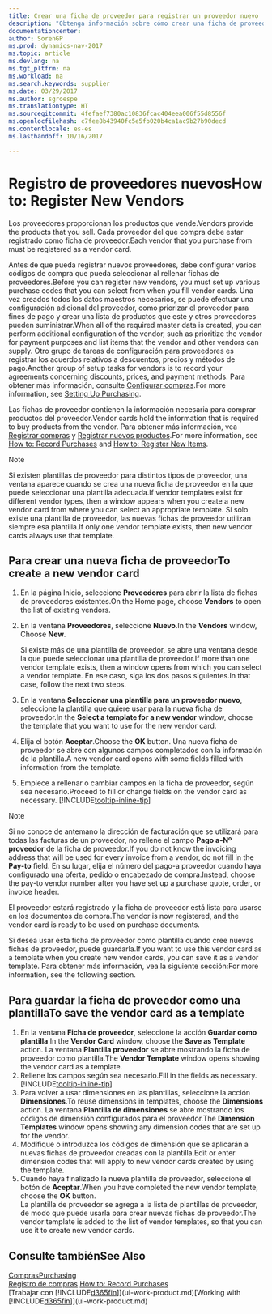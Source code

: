 ```yaml
---
title: Crear una ficha de proveedor para registrar un proveedor nuevo
description: "Obtenga información sobre cómo crear una ficha de proveedor para registrar un nuevo proveedor."
documentationcenter: 
author: SorenGP
ms.prod: dynamics-nav-2017
ms.topic: article
ms.devlang: na
ms.tgt_pltfrm: na
ms.workload: na
ms.search.keywords: supplier
ms.date: 03/29/2017
ms.author: sgroespe
ms.translationtype: HT
ms.sourcegitcommit: 4fefaef7380ac10836fcac404eea006f55d8556f
ms.openlocfilehash: c7fee8b43940fc5e5fb020b4ca1ac9b27b90decd
ms.contentlocale: es-es
ms.lasthandoff: 10/16/2017

---
```

# <a name="how-to-register-new-vendors"></a><span data-ttu-id="52c37-103">Registro de proveedores nuevos</span><span class="sxs-lookup"><span data-stu-id="52c37-103">How to: Register New Vendors</span></span>
<span data-ttu-id="52c37-104">Los proveedores proporcionan los productos que vende.</span><span class="sxs-lookup"><span data-stu-id="52c37-104">Vendors provide the products that you sell.</span></span> <span data-ttu-id="52c37-105">Cada proveedor del que compra debe estar registrado como ficha de proveedor.</span><span class="sxs-lookup"><span data-stu-id="52c37-105">Each vendor that you purchase from must be registered as a vendor card.</span></span>

<span data-ttu-id="52c37-106">Antes de que pueda registrar nuevos proveedores, debe configurar varios códigos de compra que pueda seleccionar al rellenar fichas de proveedores.</span><span class="sxs-lookup"><span data-stu-id="52c37-106">Before you can register new vendors, you must set up various purchase codes that you can select from when you fill vendor cards.</span></span> <span data-ttu-id="52c37-107">Una vez creados todos los datos maestros necesarios, se puede efectuar una configuración adicional del proveedor, como priorizar el proveedor para fines de pago y crear una lista de productos que este y otros proveedores pueden suministrar.</span><span class="sxs-lookup"><span data-stu-id="52c37-107">When all of the required master data is created, you can perform additional configuration of the vendor, such as prioritize the vendor for payment purposes and list items that the vendor and other vendors can supply.</span></span> <span data-ttu-id="52c37-108">Otro grupo de tareas de configuración para proveedores es registrar los acuerdos relativos a descuentos, precios y métodos de pago.</span><span class="sxs-lookup"><span data-stu-id="52c37-108">Another group of setup tasks for vendors is to record your agreements concerning discounts, prices, and payment methods.</span></span> <span data-ttu-id="52c37-109">Para obtener más información, consulte [Configurar compras](purchasing-setup-purchasing.md).</span><span class="sxs-lookup"><span data-stu-id="52c37-109">For more information, see [Setting Up Purchasing](purchasing-setup-purchasing.md).</span></span>

<span data-ttu-id="52c37-110">Las fichas de proveedor contienen la información necesaria para comprar productos del proveedor.</span><span class="sxs-lookup"><span data-stu-id="52c37-110">Vendor cards hold the information that is required to buy products from the vendor.</span></span> <span data-ttu-id="52c37-111">Para obtener más información, vea [Registrar compras](purchasing-how-record-purchases.md) y [Registrar nuevos productos](inventory-how-register-new-items.md).</span><span class="sxs-lookup"><span data-stu-id="52c37-111">For more information, see [How to: Record Purchases](purchasing-how-record-purchases.md) and [How to: Register New Items](inventory-how-register-new-items.md).</span></span>

> [!NOTE]  
>   <span data-ttu-id="52c37-112">Si existen plantillas de proveedor para distintos tipos de proveedor, una ventana aparece cuando se crea una nueva ficha de proveedor en la que puede seleccionar una plantilla adecuada.</span><span class="sxs-lookup"><span data-stu-id="52c37-112">If vendor templates exist for different vendor types, then a window appears when you create a new vendor card from where you can select an appropriate template.</span></span> <span data-ttu-id="52c37-113">Si solo existe una plantilla de proveedor, las nuevas fichas de proveedor utilizan siempre esa plantilla.</span><span class="sxs-lookup"><span data-stu-id="52c37-113">If only one vendor template exists, then new vendor cards always use that template.</span></span>

## <a name="to-create-a-new-vendor-card"></a><span data-ttu-id="52c37-114">Para crear una nueva ficha de proveedor</span><span class="sxs-lookup"><span data-stu-id="52c37-114">To create a new vendor card</span></span>
1. <span data-ttu-id="52c37-115">En la página Inicio, seleccione **Proveedores** para abrir la lista de fichas de proveedores existentes.</span><span class="sxs-lookup"><span data-stu-id="52c37-115">On the Home page, choose **Vendors** to open the list of existing vendors.</span></span>  
2. <span data-ttu-id="52c37-116">En la ventana **Proveedores**, seleccione **Nuevo**.</span><span class="sxs-lookup"><span data-stu-id="52c37-116">In the **Vendors** window, Choose **New**.</span></span>

    <span data-ttu-id="52c37-117">Si existe más de una plantilla de proveedor, se abre una ventana desde la que puede seleccionar una plantilla de proveedor.</span><span class="sxs-lookup"><span data-stu-id="52c37-117">If more than one vendor template exists, then a window opens from which you can select a vendor template.</span></span> <span data-ttu-id="52c37-118">En ese caso, siga los dos pasos siguientes.</span><span class="sxs-lookup"><span data-stu-id="52c37-118">In that case, follow the next two steps.</span></span>
3. <span data-ttu-id="52c37-119">En la ventana **Seleccionar una plantilla para un proveedor nuevo**, seleccione la plantilla que quiere usar para la nueva ficha de proveedor.</span><span class="sxs-lookup"><span data-stu-id="52c37-119">In the **Select a template for a new vendor** window, choose the template that you want to use for the new vendor card.</span></span>
4. <span data-ttu-id="52c37-120">Elija el botón **Aceptar**.</span><span class="sxs-lookup"><span data-stu-id="52c37-120">Choose the **OK** button.</span></span> <span data-ttu-id="52c37-121">Una nueva ficha de proveedor se abre con algunos campos completados con la información de la plantilla.</span><span class="sxs-lookup"><span data-stu-id="52c37-121">A new vendor card opens with some fields filled with information from the template.</span></span>
5. <span data-ttu-id="52c37-122">Empiece a rellenar o cambiar campos en la ficha de proveedor, según sea necesario.</span><span class="sxs-lookup"><span data-stu-id="52c37-122">Proceed to fill or change fields on the vendor card as necessary.</span></span> [!INCLUDE[tooltip-inline-tip](includes/tooltip-inline-tip_md.md)]

> [!NOTE]  
>   <span data-ttu-id="52c37-123">Si no conoce de antemano la dirección de facturación que se utilizará para todas las facturas de un proveedor, no rellene el campo **Pago a-Nº proveedor** de la ficha de proveedor.</span><span class="sxs-lookup"><span data-stu-id="52c37-123">If you do not know the invoicing address that will be used for every invoice from a vendor, do not fill in the **Pay-to** field.</span></span> <span data-ttu-id="52c37-124">En su lugar, elija el número del pago-a proveedor cuando haya configurado una oferta, pedido o encabezado de compra.</span><span class="sxs-lookup"><span data-stu-id="52c37-124">Instead, choose the pay-to vendor number after you have set up a purchase quote, order, or invoice header.</span></span>

<span data-ttu-id="52c37-125">El proveedor estará registrado y la ficha de proveedor está lista para usarse en los documentos de compra.</span><span class="sxs-lookup"><span data-stu-id="52c37-125">The vendor is now registered, and the vendor card is ready to be used on purchase documents.</span></span>

<span data-ttu-id="52c37-126">Si desea usar esta ficha de proveedor como plantilla cuando cree nuevas fichas de proveedor, puede guardarla.</span><span class="sxs-lookup"><span data-stu-id="52c37-126">If you want to use this vendor card as a template when you create new vendor cards, you can save it as a vendor template.</span></span> <span data-ttu-id="52c37-127">Para obtener más información, vea la siguiente sección:</span><span class="sxs-lookup"><span data-stu-id="52c37-127">For more information, see the following section.</span></span>

## <a name="to-save-the-vendor-card-as-a-template"></a><span data-ttu-id="52c37-128">Para guardar la ficha de proveedor como una plantilla</span><span class="sxs-lookup"><span data-stu-id="52c37-128">To save the vendor card as a template</span></span>
1. <span data-ttu-id="52c37-129">En la ventana **Ficha de proveedor**, seleccione la acción **Guardar como plantilla**.</span><span class="sxs-lookup"><span data-stu-id="52c37-129">In the **Vendor Card** window, choose the **Save as Template** action.</span></span> <span data-ttu-id="52c37-130">La ventana **Plantilla proveedor** se abre mostrando la ficha de proveedor como plantilla.</span><span class="sxs-lookup"><span data-stu-id="52c37-130">The **Vendor Template** window opens showing the vendor card as a template.</span></span>
2. <span data-ttu-id="52c37-131">Rellene los campos según sea necesario.</span><span class="sxs-lookup"><span data-stu-id="52c37-131">Fill in the fields as necessary.</span></span> [!INCLUDE[tooltip-inline-tip](includes/tooltip-inline-tip_md.md)]
3. <span data-ttu-id="52c37-132">Para volver a usar dimensiones en las plantillas, seleccione la acción **Dimensiones**.</span><span class="sxs-lookup"><span data-stu-id="52c37-132">To reuse dimensions in templates, choose the **Dimensions** action.</span></span> <span data-ttu-id="52c37-133">La ventana **Plantilla de dimensiones** se abre mostrando los códigos de dimensión configurados para el proveedor.</span><span class="sxs-lookup"><span data-stu-id="52c37-133">The **Dimension Templates** window opens showing any dimension codes that are set up for the vendor.</span></span>
4. <span data-ttu-id="52c37-134">Modifique o introduzca los códigos de dimensión que se aplicarán a nuevas fichas de proveedor creadas con la plantilla.</span><span class="sxs-lookup"><span data-stu-id="52c37-134">Edit or enter dimension codes that will apply to new vendor cards created by using the template.</span></span>
5. <span data-ttu-id="52c37-135">Cuando haya finalizado la nueva plantilla de proveedor, seleccione el botón de **Aceptar**.</span><span class="sxs-lookup"><span data-stu-id="52c37-135">When you have completed the new vendor template, choose the **OK** button.</span></span>  
   <span data-ttu-id="52c37-136">La plantilla de proveedor se agrega a la lista de plantillas de proveedor, de modo que puede usarla para crear nuevas fichas de proveedor.</span><span class="sxs-lookup"><span data-stu-id="52c37-136">The vendor template is added to the list of vendor templates, so that you can use it to create new vendor cards.</span></span>

## <a name="see-also"></a><span data-ttu-id="52c37-137">Consulte también</span><span class="sxs-lookup"><span data-stu-id="52c37-137">See Also</span></span>
[<span data-ttu-id="52c37-138">Compras</span><span class="sxs-lookup"><span data-stu-id="52c37-138">Purchasing</span></span>](purchasing-manage-purchasing.md)  
<span data-ttu-id="52c37-139">[Registro de compras](purchasing-how-record-purchases.md) </span><span class="sxs-lookup"><span data-stu-id="52c37-139">[How to: Record Purchases](purchasing-how-record-purchases.md) </span></span>  
<span data-ttu-id="52c37-140">[Trabajar con [!INCLUDE[d365fin](includes/d365fin_md.md)]](ui-work-product.md)</span><span class="sxs-lookup"><span data-stu-id="52c37-140">[Working with [!INCLUDE[d365fin](includes/d365fin_md.md)]](ui-work-product.md)</span></span>  


